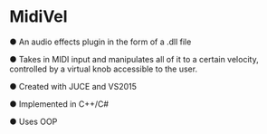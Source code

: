 # MidiVel

●    An audio effects plugin in the form of a .dll file

●    Takes in MIDI input and manipulates all of it to a certain velocity, controlled by a virtual knob accessible to the user.

●    Created with JUCE and VS2015

●    Implemented in C++/C#

●    Uses OOP

